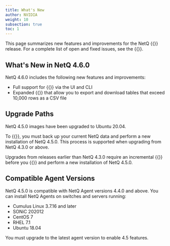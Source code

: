 ```yaml
---
title: What's New
author: NVIDIA
weight: 10
subsection: true
toc: 1
---
```


This page summarizes new features and improvements for the NetQ {{<version>}} release. For a complete list of open and fixed issues, see the {{<link title="NVIDIA NetQ 4.6 Release Notes" text="release notes">}}.

<!-- vale off -->
## What's New in NetQ 4.6.0
<!-- vale on -->
NetQ 4.6.0 includes the following new features and improvements:

- Full support for {{<link title="PTP" text="Precision Time Protocol monitoring">}} via the UI and CLI
- Expanded {{<link title="Access Data with Cards#table-settings" text="table options">}} that allow you to export and download tables that exceed 10,000 rows as a CSV file


## Upgrade Paths

NetQ 4.5.0 images have been upgraded to Ubuntu 20.04. 

To {{<link title="Upgrade NetQ Appliances and Virtual Machines" text="upgrade to NetQ 4.5.0">}}, you must back up your current NetQ data and perform a new installation of NetQ 4.5.0. This process is supported when upgrading from NetQ 4.3.0 or above.

Upgrades from releases earlier than NetQ 4.3.0 require an incremental {{<exlink url="https://docs.nvidia.com/networking-ethernet-software/cumulus-netq-43/Installation-Management/Upgrade-NetQ/Upgrade-System/" text="upgrade to version 4.3.0">}} before you {{<link title="Upgrade NetQ Appliances and Virtual Machines" text="back up your data">}} and perform a new installation of NetQ 4.5.0.
## Compatible Agent Versions

NetQ 4.5.0 is compatible with NetQ Agent versions 4.4.0 and above. You can install NetQ Agents on switches and servers running:

- Cumulus Linux 3.7.16 and later
- SONiC 202012
- CentOS 7
- RHEL 7.1
- Ubuntu 18.04

You must upgrade to the latest agent version to enable 4.5 features.

